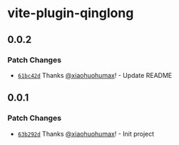 # vite-plugin-qinglong

## 0.0.2

### Patch Changes

- [`61bc42d`](https://github.com/xiaohuohumax/vite-plugin-qinglong/commit/61bc42dcc4bfad3cb3c757fb2ee50289183dac85) Thanks [@xiaohuohumax](https://github.com/xiaohuohumax)! - Update README

## 0.0.1

### Patch Changes

- [`63b292d`](https://github.com/xiaohuohumax/vite-plugin-qinglong/commit/63b292d7a00436a6d950feefdc6a45b0ec96f132) Thanks [@xiaohuohumax](https://github.com/xiaohuohumax)! - Init project
